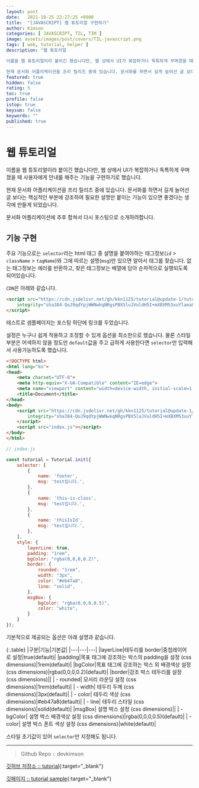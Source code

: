 ```yaml
---
layout: post
date:   2021-10-25 22:27:25 +0900
title:  "[JAVASCRIPT] 웹 튜토리얼 구현하기"
author: Kimson
categories: [ JAVASCRIPT, TIL, TIM ]
image: assets/images/post/covers/TIL-javascript.png
tags: [ web, tutorial, helper ]
description: "웹 튜토리얼

이름을 웹 튜토리얼이라 붙이긴 했습니다만, 웹 상에서 UI가 복잡하거나 독특하게 꾸며졌을 때 사용자에게 안내를 해주는 기능을 구현하기로 했습니다.

현재 문서화 어플리케이션을 프리 릴리즈 중에 있습니다. 문서화를 하면서 길게 늘어선 글 보다는 핵심적인 부분에 강조하여 필요한 설명만 붙이는 기능이 있으면 좋겠다는 생각에 만들게 되었습니다."
featured: true
hidden: false
rating: 5
toc: true
profile: false
istop: true
keysum: false
keywords: ""
published: true
---
```


# 웹 튜토리얼

이름을 웹 튜토리얼이라 붙이긴 했습니다만, 웹 상에서 UI가 복잡하거나 독특하게 꾸며졌을 때 사용자에게 안내를 해주는 기능을 구현하기로 했습니다.

현재 문서화 어플리케이션을 프리 릴리즈 중에 있습니다. 문서화를 하면서 길게 늘어선 글 보다는 핵심적인 부분에 강조하여 필요한 설명만 붙이는 기능이 있으면 좋겠다는 생각에 만들게 되었습니다.

문서화 어플리케이션에 추후 합쳐서 다시 포스팅으로 소개하려합니다.

## 기능 구현

주요 기능으로는 `selector`라는 html 태그 중 설명을 붙여야하는 태그정보(`id` > `className` > `tagName`)와 그에 따르는 설명(`msg`)만 있으면 알아서 태그를 찾습니다. 없는 태그정보는 에러를 반환하고, 찾은 태그정보는 배열에 담아 순차적으로 실행되도록 되어있습니다.

`CDN`은 아래와 같습니다.

```html
<script src="https://cdn.jsdelivr.net/gh/kkn1125/tutorial@update-1/tutorial.js"
	integrity="sha384-QoJ9qdYpjWWNwkqNRgsPBX5luJVuldH5I+mXBXM53xuYlaea01lXk4TCqt6E4iZL" crossorigin="anonymous">
</script>
```

테스트로 샘플페이지는 포스팅 하단에 링크를 두었습니다.

설정은 누구나 쉽게 적용하고 조정할 수 있게 옵션을 최소한으로 했습니다. 물론 스타일 부분은 어색하지 않을 정도만 `default`값을 주고 급하게 사용한다면 `selector`만 입력해서 사용가능하도록 했습니다.

```html
<!DOCTYPE html>
<html lang="ko">
<head>
	<meta charset="UTF-8">
	<meta http-equiv="X-UA-Compatible" content="IE=edge">
	<meta name="viewport" content="width=device-width, initial-scale=1.0">
	<title>Document</title>
</head>
<body>
	<script src="https://cdn.jsdelivr.net/gh/kkn1125/tutorial@update-1/tutorial.js"
		integrity="sha384-QoJ9qdYpjWWNwkqNRgsPBX5luJVuldH5I+mXBXM53xuYlaea01lXk4TCqt6E4iZL" crossorigin="anonymous">
	</script>
	<script src="index.js"></script>
</body>
</html>
```

```javascript
// index.js

const tutorial = Tutorial.init({
	selector: [
		{
			name: 'footer',
			msg: 'test입니다.',
		},
		{
			name: 'this-is-class',
			msg: 'test입니다.',
		},
		{
			name: 'thisIsId',
			msg: 'test입니다.',
		},
	],
	style: {
        layerLine: true,
        padding: "1rem",
        bgColor: "rgba(0,0,0,0.2)",
        border: {
            rounded: "1rem",
            width: "3px",
            color: "#eb47a8",
            line: "solid",
        },
        msgBox: {
            bgColor: "rgba(0,0,0,0.5)",
			color: "white",
        }
	}
});
```

기본적으로 제공되는 옵션은 아래 설명과 같습니다.

{:.table}
|구분|기능|기본값|
|---|---|---|
|layerLine|테두리를 border\|중첩레이어 로 설정|true(default)|
|padding|목표 태그에 강조하는 박스의 padding을 설정 (css dimensions)|1rem(default)|
|bgColor|목표 태그에 강조하는 박스 외 배경색상 설정 (css dimensions)|rgba(0,0,0,0.2)(default)|
|border|강조 박스 테두리를 설정 (css dimensions)||
| - rounded| 모서리 라운딩 설정 (css dimensions)|1rem(default)|
| - width| 테두리 두께 (css dimensions)|3px(default)|
| - color| 테두리 색상 (css dimensions)|#eb47a8(default)|
| - line| 테두리 스타일 (css dimensions)|solid(default)|
|msgBox| 설명 박스 설정 (css dimensions)||
| - bgColor| 설명 박스 배경색상 설정 (css dimensions)|rgba(0,0,0,0.5)(default)|
| - color| 설명 박스 폰트 색상 설정 (css dimensions)|white(default)|

스타일 초기값이 있어 `selector`만 지정해도 됩니다.

-----

> Github Repo :: devkimson

[깃허브 저장소 :: tutorial](https://github.com/kkn1125/tutorial){:target="_blank"}

[깃페이지 :: tutorial sample](https://kkn1125.github.io/tutorial/){:target="_blank"}